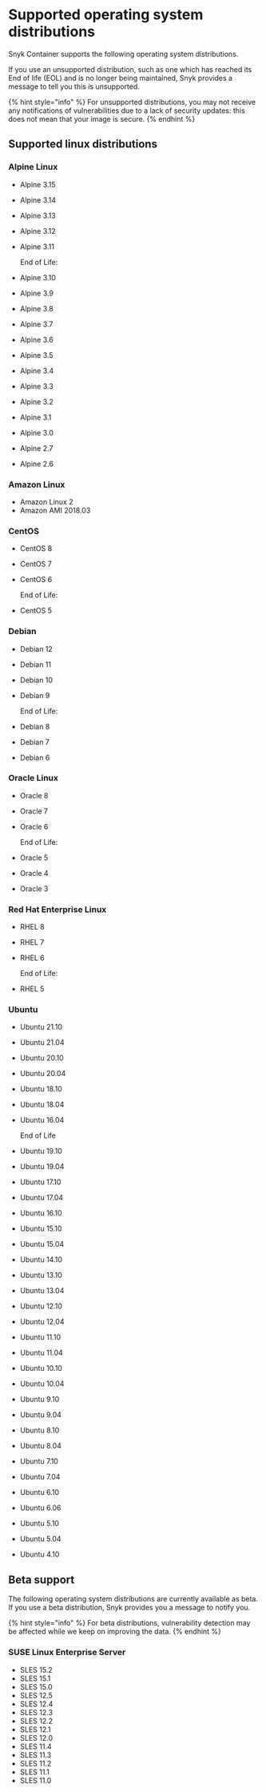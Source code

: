 # Supported operating system distributions

Snyk Container supports the following operating system distributions.

If you use an unsupported distribution, such as one which has reached its End of life (EOL) and is no longer being maintained, Snyk provides a message to tell you this is unsupported.

{% hint style="info" %}
For unsupported distributions, you may not receive any notifications of vulnerabilities due to a lack of security updates: this does not mean that your image is secure.
{% endhint %}

## Supported linux distributions

### Alpine Linux

* Alpine 3.15
* Alpine 3.14
* Alpine 3.13
* Alpine 3.12
*   Alpine 3.11

    End of Life:
* Alpine 3.10
* Alpine 3.9
* Alpine 3.8
* Alpine 3.7
* Alpine 3.6
* Alpine 3.5
* Alpine 3.4
* Alpine 3.3
* Alpine 3.2
* Alpine 3.1
* Alpine 3.0
* Alpine 2.7
* Alpine 2.6

### Amazon Linux

* Amazon Linux 2
* Amazon AMI 2018.03

### CentOS

* CentOS 8
* CentOS 7
*   CentOS 6

    End of Life:
* CentOS 5

### Debian

* Debian 12
* Debian 11
* Debian 10
*   Debian 9

    End of Life:
* Debian 8
* Debian 7
* Debian 6

### Oracle Linux

* Oracle 8
* Oracle 7
*   Oracle 6

    End of Life:
* Oracle 5
* Oracle 4
* Oracle 3

### Red Hat Enterprise Linux

* RHEL 8
* RHEL 7
*   RHEL 6

    End of Life:
* RHEL 5

### Ubuntu

* Ubuntu 21.10
* Ubuntu 21.04
* Ubuntu 20.10
* Ubuntu 20.04
* Ubuntu 18.10
* Ubuntu 18.04
*   Ubuntu 16.04

    End of Life
* Ubuntu 19.10
* Ubuntu 19.04
* Ubuntu 17.10
* Ubuntu 17.04
* Ubuntu 16.10
* Ubuntu 15.10
* Ubuntu 15.04
* Ubuntu 14.10
* Ubuntu 13.10
* Ubuntu 13.04
* Ubuntu 12.10
* Ubuntu 12.04
* Ubuntu 11.10
* Ubuntu 11.04
* Ubuntu 10.10
* Ubuntu 10.04
* Ubuntu 9.10
* Ubuntu 9.04
* Ubuntu 8.10
* Ubuntu 8.04
* Ubuntu 7.10
* Ubuntu 7.04
* Ubuntu 6.10
* Ubuntu 6.06
* Ubuntu 5.10
* Ubuntu 5.04
* Ubuntu 4.10

## Beta support

The following operating system distributions are currently available as beta. If you use a beta distribution, Snyk provides you a message to notify you.

{% hint style="info" %}
For beta distributions, vulnerability detection may be affected while we keep on improving the data.
{% endhint %}

### SUSE Linux Enterprise Server

* SLES 15.2
* SLES 15.1
* SLES 15.0
* SLES 12.5
* SLES 12.4
* SLES 12.3
* SLES 12.2
* SLES 12.1
* SLES 12.0
* SLES 11.4
* SLES 11.3
* SLES 11.2
* SLES 11.1
* SLES 11.0
